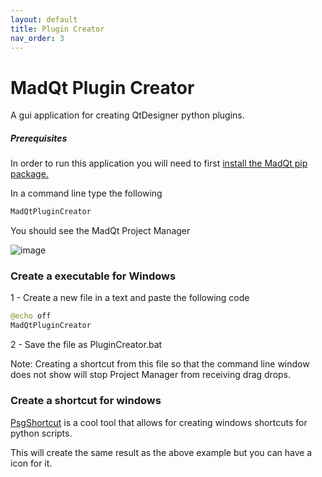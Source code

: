 ```yaml
---
layout: default
title: Plugin Creator
nav_order: 3
---
```

# MadQt Plugin Creator
A gui application for creating QtDesigner python plugins.


##### Prerequisites
In order to run this application you will need to first
[install the MadQt pip package.](https://madponyinteractive.github.io/MadQt/get-started.html)

In a command line type the following
```python
MadQtPluginCreator
```

You should see the MadQt Project Manager

![image](https://user-images.githubusercontent.com/30872066/147564757-4022a05d-09b1-46f1-ab56-04056f3b8a38.png)


### Create a executable for Windows
1 - Create a new file in a text and paste the following code
```python
@echo off
MadQtPluginCreator
```
2 - Save the file as PluginCreator.bat

Note: Creating a shortcut from this file so that the command line window\
does not show will stop Project Manager from receiving drag drops.

### Create a shortcut for windows
[PsgShortcut](https://pypi.org/project/psgshortcut/) is a cool tool that allows for
creating windows shortcuts for python scripts.

This will create the same result as the above example but you can have a icon for it.
